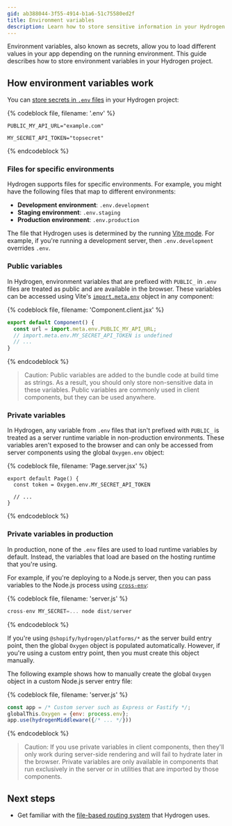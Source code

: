 ```yaml
---
gid: ab388044-3f55-4914-b1a6-51c75580ed2f
title: Environment variables
description: Learn how to store sensitive information in your Hydrogen project.
---
```


Environment variables, also known as secrets, allow you to load different values in your app depending on the running environment. This guide describes how to store environment variables in your Hydrogen project.

## How environment variables work

You can [store secrets in `.env` files](https://vitejs.dev/guide/env-and-mode.html#env-files) in your Hydrogen project:

{% codeblock file, filename: '.env' %}

```
PUBLIC_MY_API_URL="example.com"

MY_SECRET_API_TOKEN="topsecret"
```

{% endcodeblock %}

### Files for specific environments

Hydrogen supports files for specific environments. For example, you might have the following files that map to different environments:

- **Development environment**: `.env.development`
- **Staging environment**: `.env.staging`
- **Production environment**: `.env.production`

The file that Hydrogen uses is determined by the running [Vite mode](https://vitejs.dev/guide/env-and-mode.html#modes). For example, if you're running a development server, then `.env.development` overrides `.env`.

### Public variables

In Hydrogen, environment variables that are prefixed with `PUBLIC_` in `.env` files are treated as public and are available in the browser. These variables can be accessed using Vite's [`import.meta.env`](https://vitejs.dev/guide/env-and-mode.html) object in any component:

{% codeblock file, filename: 'Component.client.jsx' %}

```js
export default Component() {
  const url = import.meta.env.PUBLIC_MY_API_URL;
  // import.meta.env.MY_SECRET_API_TOKEN is undefined
  // ...
}
```

{% endcodeblock %}

> Caution:
> Public variables are added to the bundle code at build time as strings. As a result, you should only store non-sensitive data in these variables. Public variables are commonly used in client components, but they can be used anywhere.

### Private variables

In Hydrogen, any variable from `.env` files that isn't prefixed with `PUBLIC_` is treated as a server runtime variable in non-production environments. These variables aren't exposed to the browser and can only be accessed from server components using the global `Oxygen.env` object:

{% codeblock file, filename: 'Page.server.jsx' %}

```
export default Page() {
  const token = Oxygen.env.MY_SECRET_API_TOKEN

  // ...
}
```

{% endcodeblock %}

### Private variables in production

In production, none of the `.env` files are used to load runtime variables by default. Instead, the variables that load are based on the hosting runtime that you're using.

For example, if you're deploying to a Node.js server, then you can pass variables to the Node.js process using [`cross-env`](https://github.com/kentcdodds/cross-env#readme):

{% codeblock file, filename: 'server.js' %}

```js
cross-env MY_SECRET=... node dist/server
```

{% endcodeblock %}

If you're using `@shopify/hydrogen/platforms/*` as the server build entry point, then the global `Oxygen` object is populated automatically. However, if you're using a custom entry point, then you must create this object manually.

The following example shows how to manually create the global `Oxygen` object in a custom Node.js server entry file:

{% codeblock file, filename: 'server.js' %}

```js
const app = /* Custom server such as Express or Fastify */;
globalThis.Oxygen = {env: process.env};
app.use(hydrogenMiddleware({/* ... */}))
```

{% endcodeblock %}

> Caution:
> If you use private variables in client components, then they'll only work during server-side rendering and will fail to hydrate later in the browser. Private variables are only available in components that run exclusively in the server or in utilities that are imported by those components.

## Next steps

- Get familiar with the [file-based routing system](https://shopify.dev/custom-storefronts/hydrogen/framework/routes) that Hydrogen uses.
